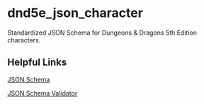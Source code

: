 # dnd5e_json_character
Standardized JSON Schema for Dungeons &amp; Dragons 5th Edition characters.

## Helpful Links
[JSON Schema](https://json-schema.org/)

[JSON Schema Validator](https://www.jsonschemavalidator.net/)
